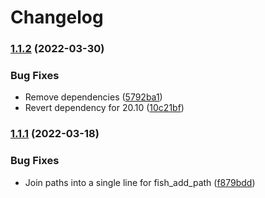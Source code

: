 # Changelog

### [1.1.2](https://www.github.com/agoloncser/ansible-role-shell-fish/compare/v1.1.1...v1.1.2) (2022-03-30)


### Bug Fixes

* Remove dependencies ([5792ba1](https://www.github.com/agoloncser/ansible-role-shell-fish/commit/5792ba164c393304da86d65357678ab5c4e0cbb0))
* Revert dependency for 20.10 ([10c21bf](https://www.github.com/agoloncser/ansible-role-shell-fish/commit/10c21bf31f75619866ee247029e633ffe257c595))

### [1.1.1](https://www.github.com/agoloncser/ansible-role-shell-fish/compare/v1.1.0...v1.1.1) (2022-03-18)


### Bug Fixes

* Join paths into a single line for fish_add_path ([f879bdd](https://www.github.com/agoloncser/ansible-role-shell-fish/commit/f879bdd8d39db52066f6986dc5670154200215df))
